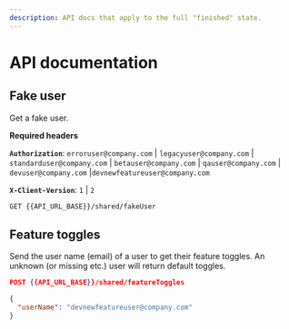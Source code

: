 ```yaml
---
description: API docs that apply to the full "finished" state.
---
```


# API documentation

## Fake user

Get a fake user.

**Required headers**

**`Authorization`**: `erroruser@company.com` | `legacyuser@company.com` | `standarduser@company.com` | `betauser@company.com` | `qauser@company.com` | `devuser@company.com` |`devnewfeatureuser@company.com`

**`X-Client-Version`**: `1` | `2`

```bash
GET {{API_URL_BASE}}/shared/fakeUser
```

## Feature toggles

Send the user name (email) of a user to get their feature toggles. An unknown (or missing etc.) user will return default toggles.

```json
POST {{API_URL_BASE}}/shared/featureToggles

{
  "userName": "devnewfeatureuser@company.com"
}
```
